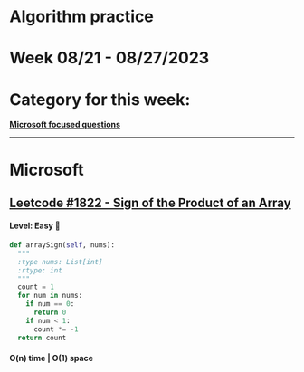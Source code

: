 # Algorithm practice

# Week 08/21 - 08/27/2023

# Category for this week:
**[Microsoft focused questions](#microsoft)**<br>

---

# Microsoft

## [Leetcode #1822 - Sign of the Product of an Array](https://leetcode.com/problems/sign-of-the-product-of-an-array/)

#### Level: Easy 📗

```python
def arraySign(self, nums):
  """
  :type nums: List[int]
  :rtype: int
  """
  count = 1
  for num in nums:
    if num == 0:
      return 0
    if num < 1:
      count *= -1
  return count
```

#### O(n) time | O(1) space
